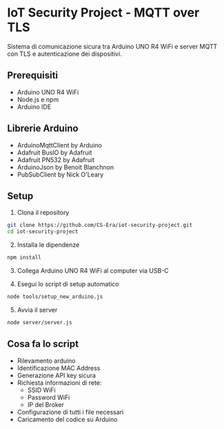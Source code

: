 # IoT Security Project - MQTT over TLS

Sistema di comunicazione sicura tra Arduino UNO R4 WiFi e server MQTT con TLS e autenticazione dei dispositivi.

## Prerequisiti
- Arduino UNO R4 WiFi
- Node.js e npm
- Arduino IDE

## Librerie Arduino
- ArduinoMqttClient by Arduino
- Adafruit BusIO by Adafruit
- Adafruit PN532 by Adafruit
- ArduinoJson by Benoit Blanchnon
- PubSubClient by Nick O'Leary

## Setup

1. Clona il repository
```bash
git clone https://github.com/CS-Era/iot-security-project.git
cd iot-security-project
```

2. Installa le dipendenze
```bash
npm install
```
   
3. Collega Arduino UNO R4 WiFi al computer via USB-C

4. Esegui lo script di setup automatico
```bash
node tools/setup_new_arduino.js
```

5. Avvia il server
```bash
node server/server.js
```
   

## Cosa fa lo script
* Rilevamento arduino
* Identificazione MAC Address
* Generazione API key sicura
* Richiesta informazioni di rete:
  - SSID WiFi
  - Password WiFi
  - IP del Broker
* Configurazione di tutti i file necessari
* Caricamento del codice su Arduino
